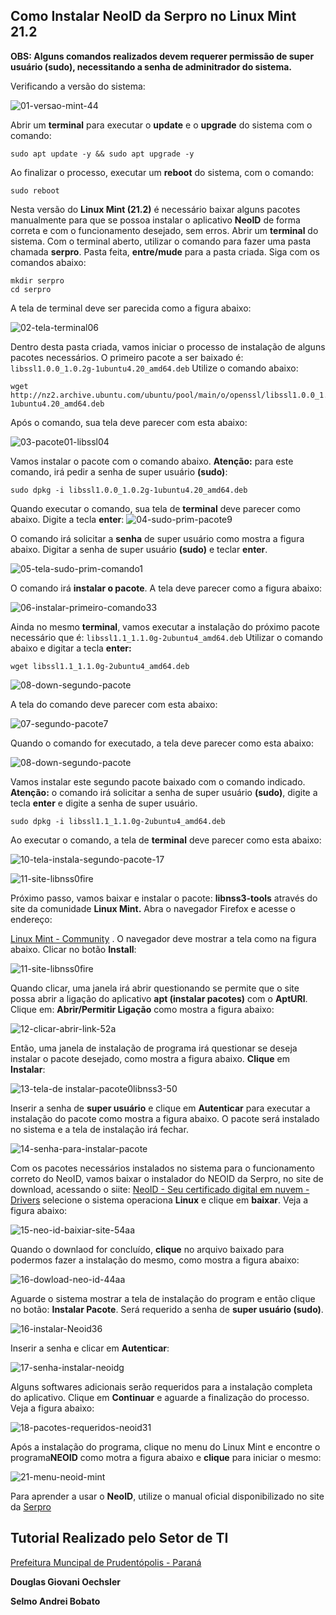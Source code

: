 ## Como Instalar NeoID da Serpro no Linux Mint 21.2

**OBS: Alguns comandos realizados devem requerer permissão de super usuário (sudo), necessitando a senha de adminitrador do sistema.**

Verificando a versão do sistema:

![01-versao-mint-44](https://github.com/doguibnu/serpro-neoid-linux-mint-21-2/assets/38897311/562ef9c8-6ec1-4968-b41e-a2f9c1547fe2)

Abrir um **terminal** para executar o **update** e o **upgrade** do sistema com o comando:
```
sudo apt update -y && sudo apt upgrade -y
```

Ao finalizar o processo, executar um **reboot** do sistema, com o comando:
```
sudo reboot
```

Nesta versão do **Linux Mint (21.2)** é necessário baixar alguns pacotes manualmente para que se possoa instalar o aplicativo **NeoID** de forma correta e com o funcionamento desejado, sem erros.  Abrir um **terminal** do sistema. Com o terminal aberto, utilizar o comando para fazer uma pasta chamada **serpro**. Pasta feita, **entre/mude** para a pasta criada. Siga com os comandos abaixo:

```
mkdir serpro
cd serpro
```

A tela de terminal deve ser parecida como a figura abaixo:

![02-tela-terminal06](https://github.com/doguibnu/serpro-neoid-linux-mint-21-2/assets/38897311/b3baa6ed-8da3-4255-8656-59e46545fa41)

Dentro desta pasta criada, vamos iniciar o processo de instalação de alguns pacotes necessários. O primeiro pacote a ser baixado é: `libssl1.0.0_1.0.2g-1ubuntu4.20_amd64.deb`  Utilize o comando abaixo:

```
wget http://nz2.archive.ubuntu.com/ubuntu/pool/main/o/openssl/libssl1.0.0_1.0.2g-1ubuntu4.20_amd64.deb
```

Após o comando, sua tela deve parecer com esta abaixo:

![03-pacote01-libssl04](https://github.com/doguibnu/serpro-neoid-linux-mint-21-2/assets/38897311/bd5e6d70-5035-489c-b336-5da40e228714)


Vamos instalar o pacote com o comando abaixo. **Atenção:** para este comando, irá pedir a senha de super usuário **(sudo)**:
```
sudo dpkg -i libssl1.0.0_1.0.2g-1ubuntu4.20_amd64.deb
```

Quando executar o comando, sua tela de **terminal** deve parecer como abaixo. Digite a tecla **enter**:
![04-sudo-prim-pacote9](https://github.com/doguibnu/serpro-neoid-linux-mint-21-2/assets/38897311/d63d4e94-3836-4fb3-94a9-d683b1f3a84e)


O comando irá solicitar a **senha** de super usuário como mostra a figura abaixo. Digitar a senha de super usuário **(sudo)** e teclar **enter**.

![05-tela-sudo-prim-comando1](https://github.com/doguibnu/serpro-neoid-linux-mint-21-2/assets/38897311/7216dfb3-0ee3-4235-9da1-0f8f9f41b979)


O comando irá **instalar o pacote**. A tela deve parecer como a figura abaixo:

![06-instalar-primeiro-comando33](https://github.com/doguibnu/serpro-neoid-linux-mint-21-2/assets/38897311/61ddde35-932e-4c24-b3d1-7feb5b0ed101)


Ainda no mesmo **terminal**, vamos executar a instalação do próximo pacote necessário que é: `libssl1.1_1.1.0g-2ubuntu4_amd64.deb` Utilizar o comando abaixo e digitar a tecla **enter:**
```
wget libssl1.1_1.1.0g-2ubuntu4_amd64.deb
```
![08-down-segundo-pacote](https://github.com/doguibnu/serpro-neoid-linux-mint-21-2/assets/38897311/a90897e3-d33b-4450-823f-fcf268e61e63)

A tela do comando deve parecer com esta abaixo:

![07-segundo-pacote7](https://github.com/doguibnu/serpro-neoid-linux-mint-21-2/assets/38897311/bac76b49-4682-4842-855d-0af55420f1e3)


Quando o comando for executado, a tela deve parecer como esta abaixo:

![08-down-segundo-pacote](https://github.com/doguibnu/serpro-neoid-linux-mint-21-2/assets/38897311/b2e9c986-2ae3-4412-8722-997083af469a)


Vamos instalar este segundo pacote baixado com o comando indicado. **Atenção:** o comando irá solicitar a senha de super usuário **(sudo)**, digite a tecla **enter** e digite a senha de super usuário.
```
sudo dpkg -i libssl1.1_1.1.0g-2ubuntu4_amd64.deb
```

Ao executar o comando, a tela de **terminal** deve parecer como esta abaixo:

![10-tela-instala-segundo-pacote-17](https://github.com/doguibnu/serpro-neoid-linux-mint-21-2/assets/38897311/db5e787e-6fd4-43f9-948f-2a22be9210f2)

![11-site-libnss0fire](https://github.com/doguibnu/serpro-neoid-linux-mint-21-2/assets/38897311/fa22af6d-1ed6-48c0-97b8-ef2d9d4a096b)

Próximo passo, vamos baixar e instalar o pacote: **libnss3-tools** através do site da comunidade **Linux Mint.** Abra o navegador Firefox e acesse o endereço:

[Linux Mint - Community](https://community.linuxmint.com/software/view/libnss3-tools) . O navegador deve mostrar a tela como na figura abaixo. Clicar no botão **Install**:

![11-site-libnss0fire](https://github.com/doguibnu/serpro-neoid-linux-mint-21-2/assets/38897311/055df0d9-4698-4daa-921a-37bfccffcf0e)


Quando clicar, uma janela irá abrir questionando se permite que o site possa abrir a ligação do aplicativo **apt (instalar pacotes)** com o **AptURl**. Clique em: **Abrir/Permitir Ligação** como mostra a figura abaixo:

![12-clicar-abrir-link-52a](https://github.com/doguibnu/serpro-neoid-linux-mint-21-2/assets/38897311/c112d4e9-9058-453d-b7f7-52d21dc9780c)


Então, uma janela de instalação de programa irá questionar se deseja instalar o pacote desejado, como mostra a figura abaixo. **Clique** em **Instalar**:

![13-tela-de instalar-pacote0libnss3-50](https://github.com/doguibnu/serpro-neoid-linux-mint-21-2/assets/38897311/7b91b07a-7a61-4c53-8ad6-c5704e7a140a)


Inserir a senha de **super usuário** e clique em **Autenticar** para executar a instalação do pacote como mostra a figura abaixo. O pacote será instalado no sistema e a tela de instalação irá fechar.

![14-senha-para-instalar-pacote](https://github.com/doguibnu/serpro-neoid-linux-mint-21-2/assets/38897311/2b21d036-7cb9-45e5-801a-cee8aa703d46)



Com os pacotes necessários instalados no sistema para o funcionamento correto do NeoID, vamos baixar o instalador do NEOID da Serpro, no site de download, acessando o siite:  [NeoID - Seu certificado digital em nuvem - Drivers](https://neoid.estaleiro.serpro.gov.br/downloads/) selecione o sistema operaciona **Linux** e clique em **baixar**. Veja a figura abaixo: 

![15-neo-id-baixiar-site-54aa](https://github.com/doguibnu/serpro-neoid-linux-mint-21-2/assets/38897311/dbfb82be-8ce6-415c-baab-77a0f590b565)


Quando o downlaod for concluído, **clique** no arquivo baixado para podermos fazer a instalação do mesmo, como mostra a figura abaixo:

![16-dowload-neo-id-44aa](https://github.com/doguibnu/serpro-neoid-linux-mint-21-2/assets/38897311/4c65627e-ca11-4cfc-b3d5-16e5bef3408b)


Aguarde o sistema mostrar a tela de instalação do program e então clique no botão: **Instalar Pacote**. Será requerido a senha de **super usuário (sudo)**.

![16-instalar-Neoid36](https://github.com/doguibnu/serpro-neoid-linux-mint-21-2/assets/38897311/d93483fa-fb41-4e79-a631-65b0a9234605)



Inserir a senha e clicar em **Autenticar**:

![17-senha-instalar-neoidg](https://github.com/doguibnu/serpro-neoid-linux-mint-21-2/assets/38897311/b22afc30-e09e-44f2-9442-983764a31c6c)



Alguns softwares adicionais serão requeridos para a instalação completa do aplicativo. Clique em **Continuar** e aguarde a finalização do processo. Veja a figura abaixo:

![18-pacotes-requeridos-neoid31](https://github.com/doguibnu/serpro-neoid-linux-mint-21-2/assets/38897311/d085cb82-7819-4a79-97e1-7785391298a7)


Após a instalação do programa, clique no menu do Linux Mint e encontre o programa**NEOID** como motra a figura abaixo e **clique** para iniciar o mesmo:

![21-menu-neoid-mint](https://github.com/doguibnu/serpro-neoid-linux-mint-21-2/assets/38897311/abd9f967-fb35-4cc3-9142-fc7b61c2b56e)


Para aprender a usar o **NeoID**, utilize o manual oficial disponibilizado no site da [Serpro ](https://neoid.estaleiro.serpro.gov.br/downloads/Manual-NeoID.pdf)

## Tutorial Realizado pelo **Setor de TI**

[Prefeitura Muncipal de Prudentópolis - Paraná](https://www.prudentopolis.pr.gov.br/)


**Douglas Giovani Oechsler**

**Selmo Andrei Bobato**








